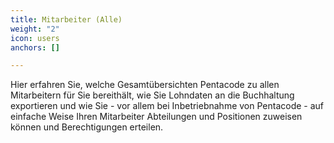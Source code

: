 ```yaml
---
title: Mitarbeiter (Alle)
weight: "2"
icon: users
anchors: []

---
```

Hier erfahren Sie, welche Gesamtübersichten Pentacode zu allen Mitarbeitern für Sie bereithält, wie Sie Lohndaten an die Buchhaltung exportieren und wie Sie - vor allem bei Inbetriebnahme von Pentacode - auf einfache Weise Ihren Mitarbeiter Abteilungen und Positionen zuweisen können und Berechtigungen erteilen.